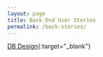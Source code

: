 ```yaml
---
layout: page
title: Back End User Stories
permalink: /back-stories/
---
```


[DB Design](http://dbdesigner.net/designer/schema/89573){:target="_blank"}